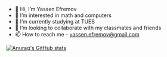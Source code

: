 - 👋 Hi, I’m Yassen Efremov
- 👀 I’m interested in math and computers
- 🌱 I’m currently studying at TUES
- 💞️ I’m looking to collaborate with my classmates and friends
- 📫 How to reach me - yassen.efremov@gmail.com

[![Anurag's GitHub stats](https://github-readme-stats.vercel.app/api?username=YassenEfremov)](https://github.com/anuraghazra/github-readme-stats)

<!-- [![Top Langs](https://github-readme-stats.vercel.app/api/top-langs/?username=YassenEfremov&langs_count=6&layout=compact)](https://github.com/anuraghazra/github-readme-stats) -->

<!---
YassenEfremov/YassenEfremov is a ✨ special ✨ repository because its `README.md` (this file) appears on your GitHub profile.
You can click the Preview link to take a look at your changes.
--->
